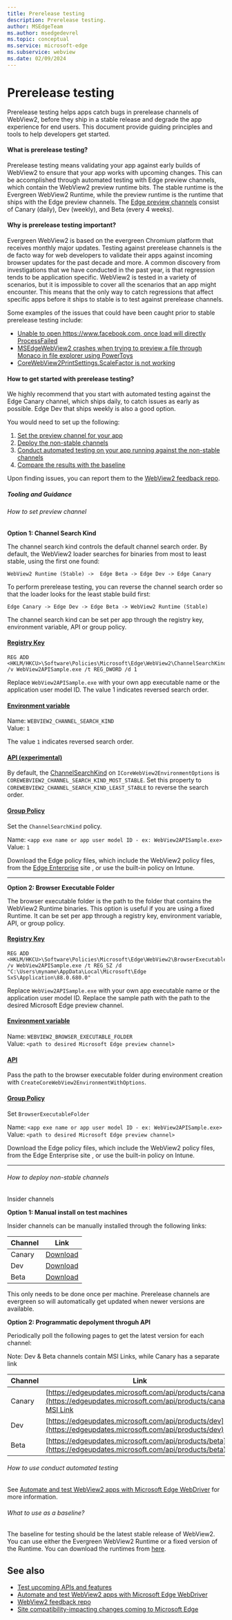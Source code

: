 ```yaml
---
title: Prerelease testing
description: Prerelease testing.
author: MSEdgeTeam
ms.author: msedgedevrel
ms.topic: conceptual
ms.service: microsoft-edge
ms.subservice: webview
ms.date: 02/09/2024
---
```

# Prerelease testing

Prerelease testing helps apps catch bugs in prerelease channels of WebView2, before they ship in a stable release and degrade the app experience for end users. This document provide guiding principles and tools to help developers get started.

<!-- ====================================================================== -->
#### What is prerelease testing?
Prerelease testing means validating your app against early builds of WebView2 to ensure that your app works with upcoming changes. This can be accomplished through automated testing with Edge preview channels, which contain the WebView2 preview runtime bits. The stable runtime is the Evergreen WebView2 Runtime, while the preview runtime is the runtime that ships with the Edge preview channels. The [Edge preview channels](https://learn.microsoft.com/en-us/deployedge/microsoft-edge-channels) consist of Canary (daily), Dev (weekly), and Beta (every 4 weeks).

#### Why is prerelease testing important?
Evergreen WebView2 is based on the evergreen Chromium platform that receives monthly major updates. Testing against prerelease channels is the de facto way for web developers to validate their apps against incoming browser updates for the past decade and more. A common discovery from investigations that we have conducted in the past year, is that regression tends to be application specific. WebView2 is tested in a variety of scenarios, but it is impossible to cover all the scenarios that an app might encounter. This means that the only way to catch regressions that affect specific apps before it ships to stable is to test against prerelease channels.

Some examples of the issues that could have been caught prior to stable prerelease testing include:
- [Unable to open https://www.facebook.com, once load will directly ProcessFailed](https://github.com/MicrosoftEdge/WebView2Feedback/issues/4281)
- [MSEdgeWebView2 crashes when trying to preview a file through Monaco in file explorer using PowerToys](https://github.com/MicrosoftEdge/WebView2Feedback/issues/4228)
- [CoreWebView2PrintSettings.ScaleFactor is not working](https://github.com/MicrosoftEdge/WebView2Feedback/issues/4082)

#### How to get started with prerelease testing?

We highly recommend that you start with automated testing against the Edge Canary channel, which ships daily, to catch issues as early as possible. Edge Dev that ships weekly is also a good option.

You would need to set up the following:
1. [Set the preview channel for your app](#how-to-set-preview-channel)
1. [Deploy the non-stable channels](#how-to-deploy-non-stable-channels)
1. [Conduct automated testing on your app running against the non-stable channels](#how-to-use-conduct-automated-testing)
1. [Compare the results with the baseline](#what-to-use-as-a-baseline)

Upon finding issues, you can report them to the [WebView2 feedback repo](https://github.com/MicrosoftEdge/WebView2Feedback).

##### Tooling and Guidance

###### How to set preview channel

**Option 1: Channel Search Kind**

The channel search kind controls the default channel search order. By default, the WebView2 loader searches for binaries from most to least stable, using the first one found:

```
WebView2 Runtime (Stable) ->  Edge Beta -> Edge Dev -> Edge Canary
```

To perform prerelease testing, you can reverse the channel search order so that the loader looks for the least stable build first:

```
Edge Canary -> Edge Dev -> Edge Beta -> WebView2 Runtime (Stable)
```

The channel search kind can be set per app through the registry key, environment variable, API or group policy.

#### [Registry Key](#tab/registry-key)

```reg
REG ADD <HKLM/HKCU>\Software\Policies\Microsoft\Edge\WebView2\ChannelSearchKind /v WebView2APISample.exe /t REG_DWORD /d 1
```

Replace `WebView2APISample.exe` with your own app executable name or the application user model ID. The value 1 indicates reversed search order.

#### [Environment variable](#tab/environment-variable)

Name: `WEBVIEW2_CHANNEL_SEARCH_KIND`  
Value: `1`

The value `1` indicates reversed search order.

#### [API (experimental)](#tab/api)

By default, the [ChannelSearchKind](https://learn.microsoft.com/en-us/microsoft-edge/webview2/reference/win32/icorewebview2experimentalenvironmentoptions?view=webview2-1.0.2357-prerelease#get_channelsearchkind)  on `ICoreWebView2EnvironmentOptions` is `COREWEBVIEW2_CHANNEL_SEARCH_KIND_MOST_STABLE`. Set this property to `COREWEBVIEW2_CHANNEL_SEARCH_KIND_LEAST_STABLE` to reverse the search order.

#### [Group Policy](#tab/group-policy)

Set the `ChannelSearchKind` policy.

Name: `<app exe name or app user model ID - ex: WebView2APISample.exe>`  
Value: `1`

Download the Edge policy files, which include the WebView2 policy files, from the [Edge Enterprise](https://www.microsoft.com/en-us/edge/business/download?form=MA13FJ) site , or use the built-in policy on Intune.

---

**Option 2: Browser Executable Folder**

The browser executable folder is the path to the folder that contains the WebView2 Runtime binaries. This option is useful if you are using a fixed Runtime. It can be set per app through a registry key, environment variable, API, or group policy.

#### [Registry Key](#tab/registry-key)

```reg
REG ADD <HKLM/HKCU>\Software\Policies\Microsoft\Edge\WebView2\BrowserExecutableFolder /v WebView2APISample.exe /t REG_SZ /d "C:\Users\myname\AppData\Local\Microsoft\Edge SxS\Application\88.0.680.0"
```

Replace `WebView2APISample.exe` with your own app executable name or the application user model ID. Replace the sample path with the path to the desired Microsoft Edge preview channel.

#### [Environment variable](#tab/environment-variable)

Name: `WEBVIEW2_BROWSER_EXECUTABLE_FOLDER`  
Value: `<path to desired Microsoft Edge preview channel>`

#### [API](#tab/api)

Pass the path to the browser executable folder during environment creation with `CreateCoreWebView2EnvironmentWithOptions`.

#### [Group Policy](#tab/group-policy)

Set `BrowserExecutableFolder`

Name: `<app exe name or app user model ID - ex: WebView2APISample.exe>`
Value: `<path to desired Microsoft Edge preview channel>`

Download the Edge policy files, which include the WebView2 policy files, from the Edge Enterprise site , or use the built-in policy on Intune.

---

###### How to deploy non-stable channels

Insider channels

**Option 1: Manual install on test machines**

Insider channels can be manually installed through the following links:

| Channel | Link |
| --- | --- |
| Canary | [Download](https://go.microsoft.com/fwlink/?linkid=2084649&Channel=Canary&language=en) |
| Dev | [Download](https://go.microsoft.com/fwlink/?linkid=2093291) |
| Beta | [Download](https://go.microsoft.com/fwlink/?linkid=2093376) |

This only needs to be done once per machine. Prerelease channels are evergreen so will automatically get updated when newer versions are available.

**Option 2: Programmatic depolyment throguh API**

Periodically poll the following pages to get the latest version for each channel:

Note: Dev & Beta channels contain MSI Links, while Canary has a separate link

| Channel | Link |
| --- | --- |
| Canary | [https://edgeupdates.microsoft.com/api/products/canary](https://edgeupdates.microsoft.com/api/products/canary)<br>[MSI Link](https://go.microsoft.com/fwlink/?linkid=2084649&Channel=Canary&language=en)|
| Dev | [https://edgeupdates.microsoft.com/api/products/dev](https://edgeupdates.microsoft.com/api/products/dev) |
| Beta | [https://edgeupdates.microsoft.com/api/products/beta](https://edgeupdates.microsoft.com/api/products/beta) |


###### How to use conduct automated testing
See [Automate and test WebView2 apps with Microsoft Edge WebDriver](https://learn.microsoft.com/en-us/microsoft-edge/webdriver) for more information.

###### What to use as a baseline?
The baseline for testing should be the latest stable release of WebView2. You can use either the Evergreen WebView2 Runtime or a fixed version of the Runtime. You can download the runtimes from [here](https://developer.microsoft.com/microsoft-edge/webview2/).


<!-- ====================================================================== -->
## See also

* [Test upcoming APIs and features](./set-preview-channel.md)
* [Automate and test WebView2 apps with Microsoft Edge WebDriver](https://learn.microsoft.com/en-us/microsoft-edge/webdriver)
* [WebView2 feedback repo](https://github.com/MicrosoftEdge/WebView2Feedback)
* [Site compatibility-impacting changes coming to Microsoft Edge](https://learn.microsoft.com/en-us/microsoft-edge/web-platform/site-impacting-changes)
